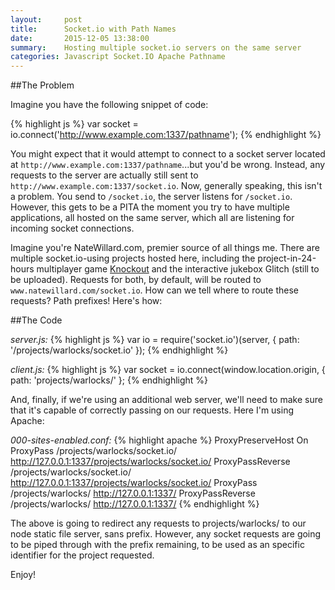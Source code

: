 ```yaml
---
layout:     post
title:      Socket.io with Path Names
date:       2015-12-05 13:38:00
summary:    Hosting multiple socket.io servers on the same server
categories: Javascript Socket.IO Apache Pathname
---
```


##The Problem

Imagine you have the following snippet of code:

{% highlight js %}
var socket = io.connect('http://www.example.com:1337/pathname');
{% endhighlight %}

You might expect that it would attempt to connect to a socket server located at `http://www.example.com:1337/pathname`...but you'd be wrong. Instead, any requests to the server are actually still sent to `http://www.example.com:1337/socket.io`. Now, generally speaking, this isn't a problem. You send to `/socket.io`, the server listens for `/socket.io`. However, this gets to be a PITA the moment you try to have multiple applications, all hosted on the same server, which all are listening for incoming socket connections.

Imagine you're NateWillard.com, premier source of all things me. There are multiple socket.io-using projects hosted here, including the project-in-24-hours multiplayer game [Knockout](/projects/warlocks/) and the interactive jukebox Glitch (still to be uploaded). Requests for both, by default, will be routed to `www.natewillard.com/socket.io`. How can we tell where to route these requests?  Path prefixes! Here's how:

##The Code

*server.js:*
{% highlight js %}
var io = require('socket.io')(server, { path: '/projects/warlocks/socket.io' });
{% endhighlight %}

*client.js:*
{% highlight js %}
var socket = io.connect(window.location.origin, { path: 'projects/warlocks/' };
{% endhighlight %}

And, finally, if we're using an additional web server, we'll need to make sure that it's capable of correctly passing on our requests. Here I'm using Apache:

*000-sites-enabled.conf:*
{% highlight apache %}
ProxyPreserveHost On
ProxyPass /projects/warlocks/socket.io/ http://127.0.0.1:1337/projects/warlocks/socket.io/
ProxyPassReverse /projects/warlocks/socket.io/ http://127.0.0.1:1337/projects/warlocks/socket.io/
ProxyPass /projects/warlocks/ http://127.0.0.1:1337/
ProxyPassReverse /projects/warlocks/ http://127.0.0.1:1337/
{% endhighlight %}

The above is going to redirect any requests to projects/warlocks/ to our node static file server, sans prefix. However, any socket requests are going to be piped through with the prefix remaining, to be used as an specific identifier for the project requested.

Enjoy!

